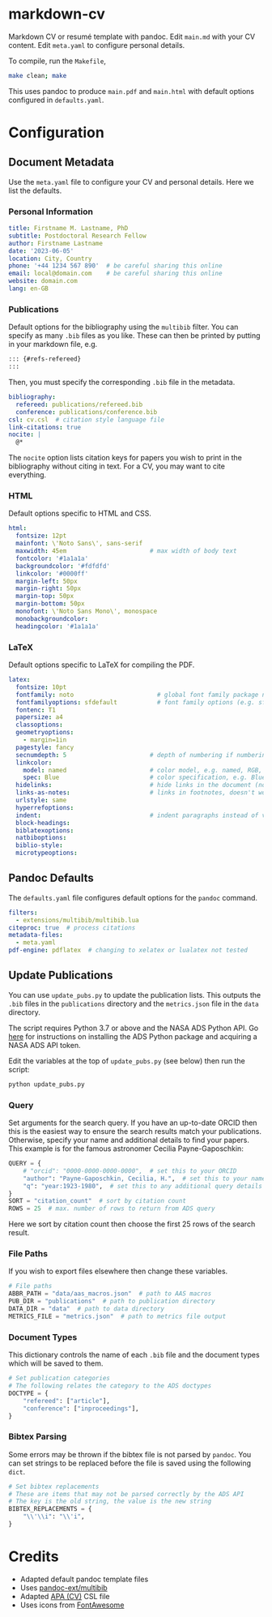 # markdown-cv

Markdown CV or resumé template with pandoc. Edit `main.md` with your CV content. Edit `meta.yaml` to configure personal details.

To compile, run the `Makefile`,

```bash
make clean; make
```

This uses pandoc to produce `main.pdf` and `main.html` with default options configured in `defaults.yaml`.

# Configuration

## Document Metadata

Use the `meta.yaml` file to configure your CV and personal details. Here we list the defaults.

### Personal Information

```yaml
title: Firstname M. Lastname, PhD
subtitle: Postdoctoral Research Fellow
author: Firstname Lastname
date: '2023-06-05'
location: City, Country
phone: '+44 1234 567 890'  # be careful sharing this online
email: local@domain.com    # be careful sharing this online
website: domain.com
lang: en-GB
```

### Publications

Default options for the bibliography using the `multibib` filter. You can specify as many `.bib` files as you like. These can then be printed by putting in your markdown file, e.g.

```markdown
::: {#refs-refereed}
:::
```

Then, you must specify the corresponding `.bib` file in the metadata.

```yaml
bibliography:
  refereed: publications/refereed.bib
  conference: publications/conference.bib
csl: cv.csl  # citation style language file
link-citations: true
nocite: |
  @*
```

The `nocite` option lists citation keys for papers you wish to print in the bibliography without citing in text. For a CV, you may want to cite everything.

### HTML

Default options specific to HTML and CSS.

```yaml
html:
  fontsize: 12pt
  mainfont: \'Noto Sans\', sans-serif
  maxwidth: 45em                       # max width of body text
  fontcolor: '#1a1a1a'
  backgroundcolor: '#fdfdfd'
  linkcolor: '#0000ff'
  margin-left: 50px
  margin-right: 50px
  margin-top: 50px
  margin-bottom: 50px
  monofont: \'Noto Sans Mono\', monospace
  monobackgroundcolor:
  headingcolor: '#1a1a1a'
```

### LaTeX

Default options specific to LaTeX for compiling the PDF.

```yaml
latex:
  fontsize: 10pt
  fontfamily: noto                       # global font family package name (see https://tug.org/FontCatalogue/)
  fontfamilyoptions: sfdefault           # font family options (e.g. sfdefault for sans-serif)
  fontenc: T1
  papersize: a4
  classoptions:
  geometryoptions: 
    - margin=1in
  pagestyle: fancy
  secnumdepth: 5                       # depth of numbering if numbering sections
  linkcolor:
    model: named                       # color model, e.g. named, RGB, HTML, etc. (see xcolor package)
    spec: Blue                         # color specification, e.g. Blue, '0, 0, 255', 0000ff etc.
  hidelinks:                           # hide links in the document (no colors or borders)
  links-as-notes:                      # links in footnotes, doesn't work currently
  urlstyle: same
  hyperrefoptions:
  indent:                              # indent paragraphs instead of vertical space
  block-headings:
  biblatexoptions:
  natbiboptions:
  biblio-style:
  microtypeoptions:
```

## Pandoc Defaults

The `defaults.yaml` file configures default options for the `pandoc` command.

```yaml
filters: 
  - extensions/multibib/multibib.lua
citeproc: true  # process citations
metadata-files:
  - meta.yaml
pdf-engine: pdflatex  # changing to xelatex or lualatex not tested
```

## Update Publications

You can use `update_pubs.py` to update the publication lists. This outputs the `.bib` files in the `publications` directory and the `metrics.json` file in the `data` directory.

The script requires Python 3.7 or above and the NASA ADS Python API. Go [here](https://ads.readthedocs.io/en/latest/#getting-started) for instructions on installing the ADS Python package and acquiring a NASA ADS API token.

Edit the variables at the top of `update_pubs.py` (see below) then run the script:

```bash
python update_pubs.py
```

### Query

Set arguments for the search query. If you have an up-to-date ORCID then this is the easiest way to ensure the search results match your publications. Otherwise, specify your name and additional details to find your papers. This example is for the famous astronomer Cecilia Payne-Gaposchkin:

```python
QUERY = {
    # "orcid": "0000-0000-0000-0000",  # set this to your ORCID
    "author": "Payne-Gaposchkin, Cecilia, H.",  # set this to your name
    "q": "year:1923-1980",  # set this to any additional query details
}
SORT = "citation_count"  # sort by citation count
ROWS = 25  # max. number of rows to return from ADS query
```

Here we sort by citation count then choose the first 25 rows of the search result.

### File Paths

If you wish to export files elsewhere then change these variables.

```python
# File paths
ABBR_PATH = "data/aas_macros.json"  # path to AAS macros
PUB_DIR = "publications"  # path to publication directory
DATA_DIR = "data"  # path to data directory
METRICS_FILE = "metrics.json"  # path to metrics file output
```

### Document Types

This dictionary controls the name of each `.bib` file and the document types which will be saved to them.

```python
# Set publication categories
# The following relates the category to the ADS doctypes
DOCTYPE = {
    "refereed": ["article"],
    "conference": ["inproceedings"],
}
```

### Bibtex Parsing

Some errors may be thrown if the bibtex file is not parsed by `pandoc`. You can set strings to be replaced before the file is saved using the following `dict`.

```python
# Set bibtex replacements
# These are items that may not be parsed correctly by the ADS API
# The key is the old string, the value is the new string
BIBTEX_REPLACEMENTS = {
    "\\'\\i": "\\'i",
}
```

# Credits

- Adapted default pandoc template files
- Uses [pandoc-ext/multibib](https://github.com/pandoc-ext/multibib)
- Adapted [APA (CV)](http://www.zotero.org/styles/apa-cv) CSL file
- Uses icons from [FontAwesome](https://fontawesome.com/)
